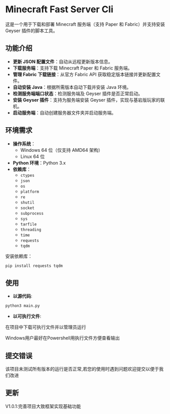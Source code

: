 # Minecraft Fast Server Cli

这是一个用于下载和部署 Minecraft 服务端（支持 Paper 和 Fabric）并支持安装 Geyser 插件的脚本工具。

## 功能介绍

- **更新 JSON 配置文件**：自动从远程更新版本信息。
- **下载服务端**：支持下载 Minecraft Paper 和 Fabric 服务端。
- **管理 Fabric 下载链接**：从官方 Fabric API 获取稳定版本链接并更新配置文件。
- **自动安装 Java**：根据所需版本自动下载并安装 Java 环境。
- **检测服务端端口状态**：检测服务端及 Geyser 插件是否正常启动。
- **安装 Geyser 插件**：支持为服务端安装 Geyser 插件，实现与基岩版玩家的联机。
- **启动服务端**：自动创建服务器文件夹并启动服务端。

## 环境需求

- **操作系统**：
  - Windows 64 位（仅支持 AMD64 架构）
  - Linux 64 位
- **Python 环境**：Python 3.x
- **依赖库**：
  - `ctypes`
  - `json`
  - `os`
  - `platform`
  - `re`
  - `shutil`
  - `socket`
  - `subprocess`
  - `sys`
  - `tarfile`
  - `threading`
  - `time`
  - `requests`
  - `tqdm`

安装依赖库：
```bash
pip install requests tqdm
```

## 使用
- **以源代码**:
```bash
python3 main.py
```
- **以可执行文件**:

在项目中下载可执行文件并以管理员运行

Windows用户最好在Powershell用执行文件方便查看输出

## 提交错误
该项目未测试所有版本的运行是否正常,若您的使用时遇到问题欢迎提交以便于我们改进

## 更新
V1.0.1:完善项目大致框架实现基础功能
